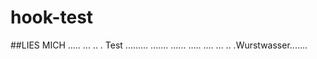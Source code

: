 # hook-test

##LIES MICH
.....
...
..
.
Test
.........
.......
......
.....
....
...
..
.Wurstwasser.......
